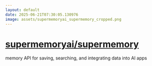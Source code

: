 ```yaml
---
layout: default
date: 2025-06-21T07:30:05.130976
image: assets/supermemoryai_supermemory_cropped.png
---
```


# [supermemoryai/supermemory](https://github.com/supermemoryai/supermemory)

memory API for saving, searching, and integrating data into AI apps
